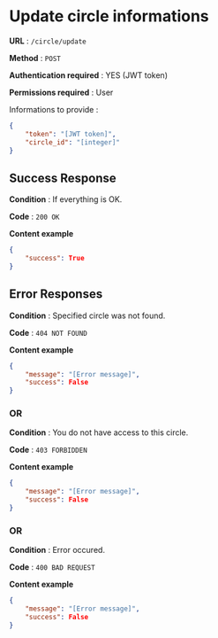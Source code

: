 # Update circle informations

**URL** : `/circle/update`

**Method** : `POST`

**Authentication required** : YES (JWT token)

**Permissions required** : User


Informations to provide :

```json
{
    "token": "[JWT token]",
    "circle_id": "[integer]"
}
```

## Success Response

**Condition** : If everything is OK.

**Code** : `200 OK`

**Content example**

```json
{
    "success": True
}
```

## Error Responses

**Condition** : Specified circle was not found.

**Code** : `404 NOT FOUND`

**Content example**

```json
{
    "message": "[Error message]",
    "success": False
}
```

### OR

**Condition** : You do not have access to this circle.

**Code** : `403 FORBIDDEN`

**Content example**

```json
{
    "message": "[Error message]",
    "success": False
}
```

### OR


**Condition** : Error occured.

**Code** : `400 BAD REQUEST`

**Content example**

```json
{
    "message": "[Error message]",
    "success": False
}
```